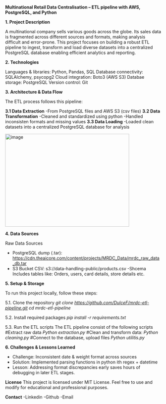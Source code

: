 **Multinational Retail Data Centralisation – ETL pipeline with AWS, PostgreSQL, and Python**

**1. Project Description**

A multinational company sells various goods across the globe. Its sales data is fragmented across different sources and formats, making analysis difficult and error-prone. This project focuses on building a robust ETL pipeline to ingest, transform and load diverse datasets into a centralized PostgreSQL database enabling efficient analytics and reporting.

**2. Technologies**
   
  Languages & libraries: Python, Pandas, SQL
  Database connectivity: SQLAlchemy, psycopg2
  Cloud integration: Boto3 (AWS S3)
  Databae storage: PostgreSQL
  Version control: Git

**3. Architecture & Data Flow**

The ETL process follows this pipeline:

 **3.1 Data Extraction**
   -From PostgreSQL files and AWS S3 (csv files)
 **3.2 Data Transformation**
   -Cleaned and standardized using python 
   -Handled inconsisten formats and missing values
 **3.3 Data Loading**
   -Loaded clean datasets into a centralized PostgreSQL database for analysis

<img width="400" height="300" alt="image" src="https://github.com/user-attachments/assets/6149628b-6284-4e60-b699-d3ebe2356067" />

**4. Data Sources**

Raw Data Sources
  - PostgreSQL dump (.tar): https://cdn.theaicore.com/content/projects/MRDC_Data/mrdc_raw_data_db.tar
  - S3 Bucket CSV: s3://data-handling-public/products.csv
   -Shcema
Includes tables like: Orders, users, card details, store details etc.

**5. Setup & Storage**

To run this project locally, follow these steps:

   5.1. Clone the repository
*git clone https://github.com/DulceF/mrdc-etl-pipeline.git
cd mrdc-etl-pipeline*

   5.2. Install required packages
   *pip install -r requirements.txt*

   5.3. Run the ETL scripts
The ETL pipeline consist of the following scripts
   #Extract raw data
*Python extraction.py*
   #Clean and transform data:
*Python cleaning.py*
   #Connect to the database, upload files
*Python utilitis.py*

   
**6. Challenges & Lessons Learned**

+ Challenge: Inconsistent date & weight format across sources
+ Solution: Implemented parsing functions in python ith regex + datetime
+ Lesson: Addressing format discrepancies early saves hours of debugging in later ETL stages.

**License**
This project is licensed under MIT License. 
Feel free to use and modify for educational and professional purposes.

**Contact**
-Linkedin
-Github
-Email



